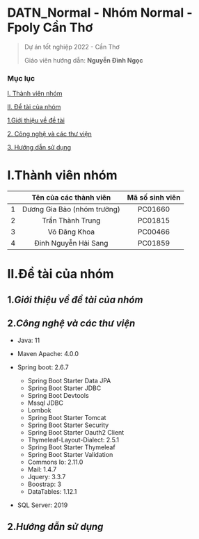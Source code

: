 # DATN_Normal - Nhóm Normal - Fpoly Cần Thơ
> 
> Dự án tốt nghiệp 2022 - Cần Thơ
> 
> Giáo viên hướng dẫn: **Nguyễn Đình Ngọc**
### Mục lục
[I. Thành viên nhóm](#I)

[II. Đề tài của nhóm](#II)

[1.Giới thiệu về đề tài](#gioithieu)

[2. Công nghệ và các thư viện](#congnghe)

[3. Hướng dẫn sử dụng](#huongdan)
<a name = "I"></a>
# I.Thành viên nhóm
|               |      Tên của các thành viên         |       Mã số sinh viên          |
| :-----------: |:-----------------------------------:| :----------------------------: |
|     1         |        Dương Gia Bảo (nhóm trưởng)  |         PC01660                |
|     2         |        Trần Thành Trung             |         PC01815                |
|     3         |        Võ Đăng Khoa                 |         PC00466                | 
|     4         |        Đinh Nguyễn Hải Sang         |         PC01859                |

<a name = "II"></a>
# II.Đề tài của nhóm
<a name="gioithieu"></a>
## 1.*Giới thiệu về đề tài của nhóm*

<a name="congnghe"></a>
## 2.*Công nghệ và các thư viện*

+ Java: 11

+ Maven Apache: 4.0.0

+ Spring boot: 2.6.7
    - Spring Boot Starter Data JPA
    - Spring Boot Starter JDBC
    - Spring Boot Devtools
    - Mssql JDBC
    - Lombok
    - Spring Boot Starter Tomcat
    - Spring Boot Starter Security
    - Spring Boot Starter Oauth2 Client
    - Thymeleaf-Layout-Dialect: 2.5.1
    - Spring Boot Starter Thymeleaf
    - Spring Boot Starter Validation
    - Commons Io: 2.11.0
    - Mail: 1.4.7
    - Jquery: 3.3.7
    - Boostrap: 3
    - DataTables: 1.12.1

+ SQL Server: 2019

<a name="huongdan"></a>
## 2.*Hướng dẫn sử dụng*


